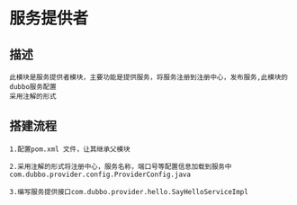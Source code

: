 # 服务提供者
    
## 描述
    此模块是服务提供者模块，主要功能是提供服务，将服务注册到注册中心，发布服务,此模块的dubbo服务配置
    采用注解的形式
    
## 搭建流程
    1.配置pom.xml 文件，让其继承父模块
    
    2.采用注解的形式将注册中心，服务名称，端口号等配置信息加载到服务中com.dubbo.provider.config.ProviderConfig.java
    
    3.编写服务提供接口com.dubbo.provider.hello.SayHelloServiceImpl
    


